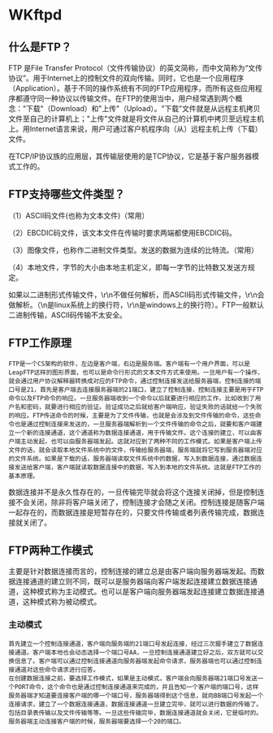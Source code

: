 # WKftpd
## 什么是FTP？  
FTP 是File Transfer Protocol（文件传输协议）的英文简称，而中文简称为“文传协议”。用于Internet上的控制文件的双向传输。同时，它也是一个应用程序（Application）。基于不同的操作系统有不同的FTP应用程序，而所有这些应用程序都遵守同一种协议以传输文件。在FTP的使用当中，用户经常遇到两个概念："下载"（Download）和"上传"（Upload）。"下载"文件就是从远程主机拷贝文件至自己的计算机上；"上传"文件就是将文件从自己的计算机中拷贝至远程主机上。用Internet语言来说，用户可通过客户机程序向（从）远程主机上传（下载）文件。  

在TCP/IP协议族的应用层，其传输层使用的是TCP协议，它是基于客户服务器模式工作的。

## FTP支持哪些文件类型？  

（1）ASCII码文件(也称为文本文件)（常用）

（2）EBCDIC码文件，该文本文件在传输时要求两端都使用EBCDIC码。

（3）图像文件，也称作二进制文件类型。发送的数据为连续的比特流。（常用）

（4）本地文件，字节的大小由本地主机定义，即每一字节的比特数又发送方规定。

如果以二进制形式传输文件，\r\n不做任何解析，而ASCII码形式传输文件，\r\n会做解析。（\n是linux系统上的换行符，\r\n是windows上的换行符）。FTP一般默认二进制传输，ASCII码传输不太安全。

## FTP工作原理

    FTP是一个CS架构的软件，左边是客户端，右边是服务端。客户端有一个用户界面，可以是LeapFTP这样的图形界面，也可以是命令行形式的文本文件方式来使用。一旦用户有一个操作，就会通过用户协议解释器转换成对应的FTP命令，通过控制连接发送给服务器端，控制连接的端口号是21，首先是客户端去连接服务器端的21端口，建立了控制连接，控制连接主要是用于FTP命令以及FTP命令的响应。一旦服务器端收到一个命令以后就要进行相应的工作，比如收到了用户名和密码，就要进行相应的验证。验证成功之后就给客户端响应，验证失败的话就给一个失败的响应。FTP传送命令的时候，主要是为了文件传输，也就是会涉及到文件传输的命令，这些命令也是通过控制连接来发送的，一旦服务器端解析到一个文件传输的命令之后，就要和客户端建立一个新的连接通道，这个通道称为数据连接通道，用于传输文件。这个连接的建立，可以由客户端主动发起，也可以由服务器端发起。这就对应到了两种不同的工作模式。如果是客户端上传文件的话，就会读取本地文件系统中的文件，传输给服务器端，服务端就将它写到服务器端对应的文件系统。如果是下载的话，服务器端读取文件系统中的数据，写入到数据连接，通过数据连接发送给客户端，客户端就读取数据连接中的数据，写入到本地的文件系统。这就是FTP工作的基本原理。

数据连接并不是永久性存在的，一旦传输完毕就会将这个连接关闭掉，但是控制连接不会关闭，除非将客户端关闭了，控制连接才会随之关闭。控制连接是随客户端一起存在的，而数据连接是短暂存在的，只要文件传输或者列表传输完成，数据连接就关闭了。

## FTP两种工作模式
主要是针对数据连接而言的，控制连接的建立总是由客户端向服务器端发起。而数据连接通道的建立则不同，既可以是服务器端向客户端发起连接建立数据连接通道，这种模式称为主动模式。也可以是客户端向服务器端发起连接建立数据连接通道，这种模式称为被动模式。

### 主动模式
    首先建立一个控制连接通道，客户端向服务端的21端口号发起连接，经过三次握手建立了数据连接通道。客户端本地也会动态选择一个端口号AA，一旦控制连接通道建立好之后，双方就可以交换信息了。客户端可以通过控制连接通道向服务器端发起命令请求，服务器端也可以通过控制连接通道对这些命令请求进行应答。
    在创建数据连接之前，要选择工作模式，如果是主动模式，客户端会向服务器端21端口号发送一个PORT命令，这个命令也是通过控制连接通道来完成的，并且告知一个客户端的端口号，这样服务器端才知道要连接客户端的哪一个端口号，服务器端得到这个信息，就向BB端口号发起一个连接请求，建立了一个数据连接通道，数据连接通道一旦建立完毕，就可以进行数据的传输了。包括目录表传输以及文件传输等等。一旦这些传输完毕，数据连接通道就会关闭，它是临时的。服务器端主动连接客户端的时候，服务器端要选择一个20的端口。

